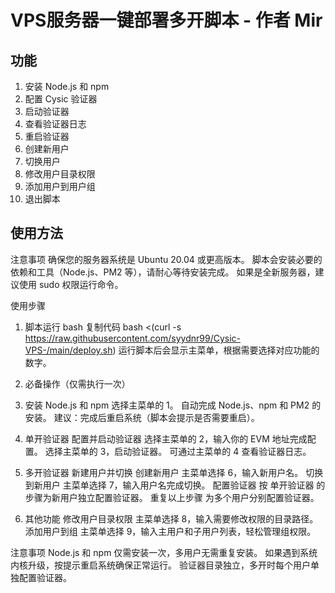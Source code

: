 # VPS服务器一键部署多开脚本 - 作者 Mir

## 功能
1. 安装 Node.js 和 npm
2. 配置 Cysic 验证器
3. 启动验证器
4. 查看验证器日志
5. 重启验证器
6. 创建新用户
7. 切换用户
8. 修改用户目录权限
9. 添加用户到用户组
10. 退出脚本

## 使用方法
注意事项
确保您的服务器系统是 Ubuntu 20.04 或更高版本。
脚本会安装必要的依赖和工具（Node.js、PM2 等），请耐心等待安装完成。
如果是全新服务器，建议使用 sudo 权限运行命令。

使用步骤
1. 脚本运行
bash
复制代码
bash <(curl -s https://raw.githubusercontent.com/syydnr99/Cysic-VPS-/main/deploy.sh)
运行脚本后会显示主菜单，根据需要选择对应功能的数字。

2. 必备操作（仅需执行一次）
1. 安装 Node.js 和 npm
选择主菜单的 1。
自动完成 Node.js、npm 和 PM2 的安装。
建议：完成后重启系统（脚本会提示是否需要重启）。

3. 单开验证器
配置并启动验证器
选择主菜单的 2，输入你的 EVM 地址完成配置。
选择主菜单的 3，启动验证器。
可通过主菜单的 4 查看验证器日志。

4. 多开验证器
新建用户并切换
创建新用户
主菜单选择 6，输入新用户名。
切换到新用户
主菜单选择 7，输入用户名完成切换。
配置验证器
按 单开验证器 的步骤为新用户独立配置验证器。
重复以上步骤 为多个用户分别配置验证器。

5. 其他功能
修改用户目录权限
主菜单选择 8，输入需要修改权限的目录路径。
添加用户到组
主菜单选择 9，输入主用户和子用户列表，轻松管理组权限。

注意事项
Node.js 和 npm 仅需安装一次，多用户无需重复安装。
如果遇到系统内核升级，按提示重启系统确保正常运行。
验证器目录独立，多开时每个用户单独配置验证器。

